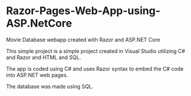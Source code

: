 # Razor-Pages-Web-App-using-ASP.NetCore
Movie Database webapp created with Razor and ASP.NET Core

This simple project is a simple project created in Visual Studio utilizing C# and Razor and HTML and SQL.

The app is coded using C# and uses Razor syntax to embed the C# code into ASP.NET web pages. 

The database was made using SQL. 
